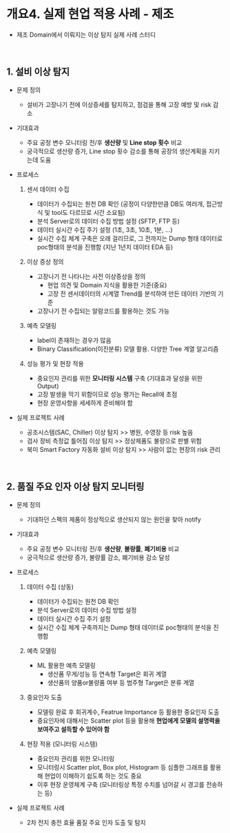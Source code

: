 # 개요4. 실제 현업 적용 사례 - 제조
- 제조 Domain에서 이뤄지는 이상 탐지 실제 사례 스터디

</br>

## 1. 설비 이상 탐지

- 문제 정의
  - 설비가 고장나기 전에 이상증세를 탐지하고, 점검을 통해 고장 예방 및 risk 감소

- 기대효과
  - 주요 공정 변수 모니터링 전/후 **생산량** 및 **Line stop 횟수** 비교
  - 궁극적으로 생산량 증가, Line stop 횟수 감소를 통해 공장의 생산계획을 지키는데 도움

- 프로세스

  1) 센서 데이터 수집
      </br>
      - 데이터가 수집되는 원천 DB 확인 (공정이 다양한만큼 DB도 여러개, 접근방식 및 tool도 다르므로 시간 소요됨)
      - 분석 Server로의 데이터 수집 방법 설정 (SFTP, FTP 등)
      - 데이터 실시간 수집 주기 설정 (1초, 3초, 10초, 1분, ...)
      - 실시간 수집 체계 구축은 오래 걸리므로, 그 전까지는 Dump 형태 데이터로 poc형태의 분석을 진행함 (지난 1년치 데이터 EDA 등)
  
  2) 이상 증상 정의
      </br>
      - 고장나기 전 나타나는 사전 이상증상을 정의
          - 현업 의견 및 Domain 지식을 활용한 기준(중요)
          - 고장 전 센서데이터의 시계열 Trend를 분석하여 만든 데이터 기반의 기준
      - 고장나기 전 수집되는 알람코드를 활용하는 것도 가능
  
  3) 예측 모델링
      </br>
      - label이 존재하는 경우가 많음
      - Binary Classification(이진분류) 모델 활용. 다양한 Tree 계열 알고리즘
 
  4) 성능 평가 및 현장 적용
      - 중요인자 관리를 위한 **모니터링 시스템** 구축 (기대효과 달성을 위한 Output)
      - 고장 발생을 막기 위함이므로 성능 평가는 Recall에 초점
      - 현장 운영사항을 세세하게 준비해야 함

- 실제 프로젝트 사례
  - 공조시스템(SAC, Chiller) 이상 탐지 >> 병원, 수영장 등 risk 높음
  - 검사 장비 측정값 틀어짐 이상 탐지 >> 정상제품도 불량으로 판별 위험
  - 북미 Smart Factory 자동화 설비 이상 탐지 >> 사람이 없는 현장의 risk 관리


 </br>
 
 ## 2. 품질 주요 인자 이상 탐지 모니터링
 
- 문제 정의
  - 기대하던 스펙의 제품이 정상적으로 생산되지 않는 원인을 찾아 notify

- 기대효과
  - 주요 공정 변수 모니터링 전/후 **생산량**, **불량률**, **폐기비용** 비교
  - 궁극적으로 생산량 증가, 불량률 감소, 폐기비용 감소 달성

- 프로세스

  1) 데이터 수집 (상동)
      </br>
      - 데이터가 수집되는 원천 DB 확인
      - 분석 Server로의 데이터 수집 방법 설정
      - 데이터 실시간 수집 주기 설정
      - 실시간 수집 체계 구축까지는 Dump 형태 데이터로 poc형태의 분석을 진행함
  
  2) 예측 모델링
      </br>
      - ML 활용한 예측 모델링
          - 생산품 무게/성능 등 연속형 Target은 회귀 계열
          - 생산품의 양품or불량품 여부 등 범주형 Target은 분류 계열
  
  3) 중요인자 도출
      </br>
      - 모델링 완료 후 회귀계수, Featrue Importance 등 활용한 중요인자 도출
      - 중요인자에 대해서는 Scatter plot 등을 활용해 **현업에게 모델의 설명력을 보여주고 설득할 수 있어야 함**
 
  4) 현장 적용 (모니터링 시스템)
      - 중요인자 관리를 위한 모니터링
      - 모니터링시 Scatter plot, Box plot, Histogram 등 심플한 그래프를 활용해 현업이 이해하기 쉽도록 하는 것도 중요
      - 이후 현장 운영체계 구축 (모니터링상 특정 수치를 넘어갈 시 경고를 전송하는 등)

- 실제 프로젝트 사례
  - 2차 전지 충전 효율 품질 주요 인자 도출 및 탐지


